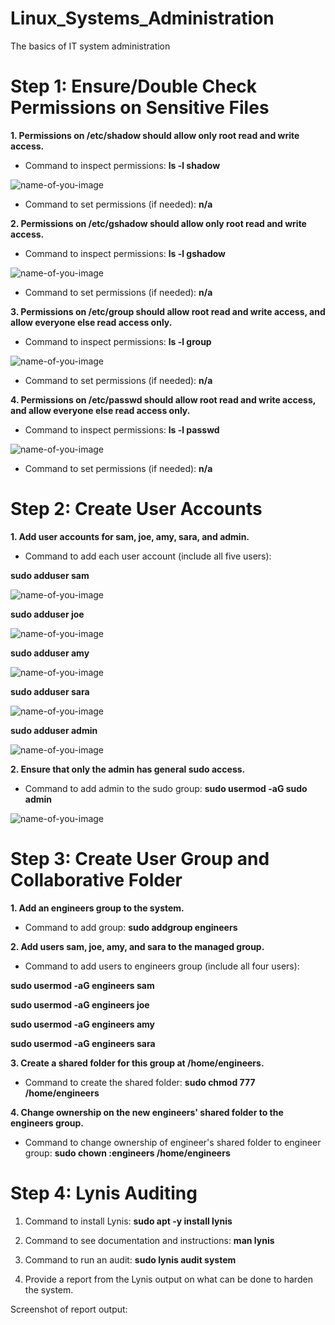 # Linux_Systems_Administration
The basics of IT system administration

# Step 1: Ensure/Double Check Permissions on Sensitive Files

**1. Permissions on /etc/shadow should allow only root read and write access.**

- Command to inspect permissions: **ls -l shadow**

![name-of-you-image](https://github.com/ldover29/Linux_Systems_Administration/blob/ea6119e06562f4d7f240ab6e0aee9ee97384be19/images/1%20ls%20-l%20shadow.jpg)

- Command to set permissions (if needed): **n/a**

**2. Permissions on /etc/gshadow should allow only root read and write access.**

- Command to inspect permissions: **ls -l gshadow**

![name-of-you-image](https://github.com/ldover29/Linux_Systems_Administration/blob/1c8d31b69c858ea2f586f3e6fb62a3af836d7e64/images/2%20ls-%20l%20gshadow.jpg)

- Command to set permissions (if needed): **n/a**

**3. Permissions on /etc/group should allow root read and write access, and allow everyone else read access only.**

- Command to inspect permissions: **ls -l group**

![name-of-you-image](https://github.com/ldover29/Linux_Systems_Administration/blob/1c8d31b69c858ea2f586f3e6fb62a3af836d7e64/images/3%20ls%20-l%20group.jpg)

- Command to set permissions (if needed): **n/a**

**4. Permissions on /etc/passwd should allow root read and write access, and allow everyone else read access only.**

- Command to inspect permissions: **ls -l passwd**

![name-of-you-image](https://github.com/ldover29/Linux_Systems_Administration/blob/1c8d31b69c858ea2f586f3e6fb62a3af836d7e64/images/4%20ls%20-l%20passwd.jpg)

- Command to set permissions (if needed): **n/a**

# Step 2: Create User Accounts

**1. Add user accounts for sam, joe, amy, sara, and admin.**

- Command to add each user account (include all five users):

**sudo adduser sam**

![name-of-you-image](https://github.com/ldover29/Linux_Systems_Administration/blob/1c8d31b69c858ea2f586f3e6fb62a3af836d7e64/images/step%202%20-%201%20sudo%20adduser%20sam.jpg)

**sudo adduser joe**

![name-of-you-image](https://github.com/ldover29/Linux_Systems_Administration/blob/1c8d31b69c858ea2f586f3e6fb62a3af836d7e64/images/step%202%20-%201%20sudo%20adduser%20joe.jpg)

**sudo adduser amy**

![name-of-you-image](https://github.com/ldover29/Linux_Systems_Administration/blob/1c8d31b69c858ea2f586f3e6fb62a3af836d7e64/images/step%202%20-%201%20sudo%20adduser%20amy.jpg)

**sudo adduser sara**

![name-of-you-image](https://github.com/ldover29/Linux_Systems_Administration/blob/1c8d31b69c858ea2f586f3e6fb62a3af836d7e64/images/step%202%20-%201%20sudo%20adduser%20sara.jpg)

**sudo adduser admin**

![name-of-you-image](https://github.com/ldover29/Linux_Systems_Administration/blob/1c8d31b69c858ea2f586f3e6fb62a3af836d7e64/images/step%202%20-%201%20sudo%20adduser%20admin.jpg)

**2. Ensure that only the admin has general sudo access.**

- Command to add admin to the sudo group: **sudo usermod -aG sudo admin**

![name-of-you-image](https://github.com/ldover29/Linux_Systems_Administration/blob/dc21735d0e2aa51d925562b1d27c033f2bb6712a/images/step%202%20-%202%20sudo%20usermod%20-ag%20admin.jpg)

# Step 3: Create User Group and Collaborative Folder

**1. Add an engineers group to the system.**

- Command to add group: **sudo addgroup engineers**

**2. Add users sam, joe, amy, and sara to the managed group.**

- Command to add users to engineers group (include all four users): 

**sudo usermod -aG engineers sam**

**sudo usermod -aG engineers joe**

**sudo usermod -aG engineers amy**

**sudo usermod -aG engineers sara**

**3. Create a shared folder for this group at /home/engineers.**

- Command to create the shared folder: **sudo chmod 777 /home/engineers**

**4. Change ownership on the new engineers' shared folder to the engineers group.**

- Command to change ownership of engineer's shared folder to engineer group: **sudo chown :engineers /home/engineers**

# Step 4: Lynis Auditing

1. Command to install Lynis: **sudo apt -y install lynis**

2. Command to see documentation and instructions: **man lynis**

3. Command to run an audit: **sudo lynis audit system**

4. Provide a report from the Lynis output on what can be done to harden the system.

Screenshot of report output: 
